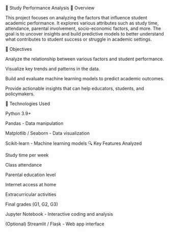 📘 Study Performance Analysis
📍 Overview

This project focuses on analyzing the factors that influence student academic performance. It explores various attributes such as study time, attendance, parental involvement, socio-economic factors, and more. The goal is to uncover insights and build predictive models to better understand what contributes to student success or struggle in academic settings.

🎯 Objectives

Analyze the relationship between various factors and student performance.

Visualize key trends and patterns in the data.

Build and evaluate machine learning models to predict academic outcomes.

Provide actionable insights that can help educators, students, and policymakers.

🧰 Technologies Used

Python 3.9+

Pandas - Data manipulation

Matplotlib / Seaborn - Data visualization

Scikit-learn - Machine learning models
🔍 Key Features Analyzed

Study time per week

Class attendance

Parental education level

Internet access at home

Extracurricular activities

Final grades (G1, G2, G3)

Jupyter Notebook - Interactive coding and analysis

(Optional) Streamlit / Flask - Web app interface
